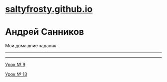 # [saltyfrosty.github.io](https://github.com/SaltyFrosty/saltyfrosty.github.io "Описание")
# Андрей Санников
Мои домашние задания

---

---
[Урок № 9](https://saltyfrosty.github.io/module_3.lesson_9/index.html "Описание")

[Урок № 13](https://saltyfrosty.github.io/lesson_13/index.html "Описание")
